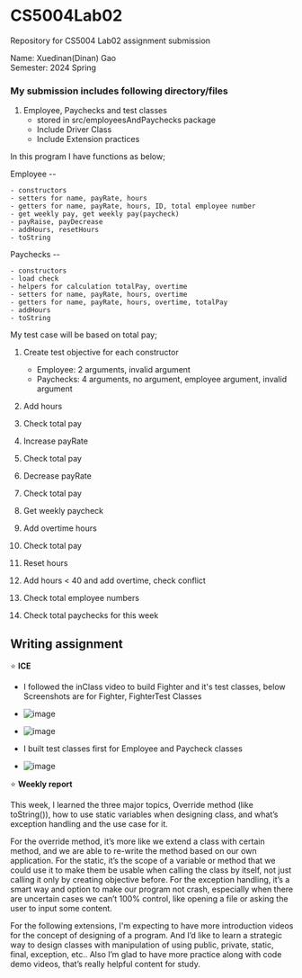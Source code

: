 # CS5004Lab02
Repository for CS5004 Lab02 assignment submission

Name: Xuedinan(Dinan) Gao\
Semester: 2024 Spring

### My submission includes following directory/files

1. Employee, Paychecks and test classes
   -  stored in src/employeesAndPaychecks package
   -  Include Driver Class
   -  Include Extension practices
     
In this program I have functions as below;

Employee --

	- constructors
	- setters for name, payRate, hours
	- getters for name, payRate, hours, ID, total employee number
	- get weekly pay, get weekly pay(paycheck)
	- payRaise, payDecrease
	- addHours, resetHours
	- toString

Paychecks --

	- constructors
	- load check
	- helpers for calculation totalPay, overtime
	- setters for name, payRate, hours, overtime
	- getters for name, payRate, hours, overtime, totalPay
	- addHours
	- toString

My test case will be based on total pay;

1. Create test objective for each constructor
	- Employee: 2 arguments, invalid argument
	- Paychecks: 4 arguments, no argument, employee argument, invalid argument

2. Add hours
3. Check total pay
4. Increase payRate
5. Check total pay
6. Decrease payRate
7. Check total pay
8. Get weekly paycheck
9. Add overtime hours
10. Check total pay
11. Reset hours
12. Add hours < 40 and add overtime, check conflict
13. Check total employee numbers
14. Check total paychecks for this week
  
     
## Writing assignment

:star:  **ICE**
  - I followed the inClass video to build Fighter and it's test classes, below Screenshots are for Fighter, FighterTest Classes
  - ![image](https://github.com/Xuedinan/CS5004Lab02/assets/144306521/44c09641-a828-4790-a948-4974b0fc9ac4)
  - ![image](https://github.com/Xuedinan/CS5004Lab02/assets/144306521/3ddff86d-3eae-47b9-ad95-4723d84b0d6e)

  - I built test classes first for Employee and Paycheck classes
  - ![image](https://github.com/Xuedinan/CS5004Lab02/assets/144306521/6d41d9ee-fa19-47ba-8e2a-4e6fb73526da)

:star:  **Weekly report**

This week, I learned the three major topics, Override method (like toString()), how to use static variables when designing class, and what’s exception handling and the use case for it. 

For the override method, it’s more like we extend a class with certain method, and we are able to re-write the method based on our own application. For the static, it’s the scope of a variable or method that we could use it to make them be usable when calling the class by itself, not just calling it only by creating objective before. For the exception handling, it’s a smart way and option to make our program not crash, especially when there are uncertain cases we can’t 100% control, like opening a file or asking the user to input some content.

For the following extensions, I'm expecting to have more introduction videos for the concept of designing of a program. And I’d like to learn a strategic way to design classes with manipulation of using public, private, static, final, exception, etc.. Also I’m glad to have more practice along with code demo videos, that’s really helpful content for study. 

